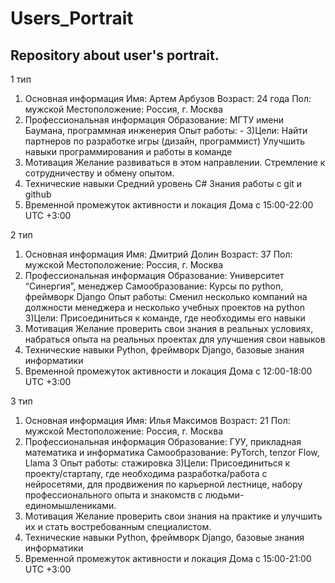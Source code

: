 # Users_Portrait
Repository about user's portrait.
---------------------------------------------------------------------------------------

1 тип
1) Основная информация
Имя: Артем Арбузов
Возраст: 24 года
Пол: мужской
Местоположение: Россия, г. Москва
2) Профессиональная информация
Образование: МГТУ имени Баумана, программная инженерия
Опыт работы: -
3)Цели:
Найти партнеров по разработке игры (дизайн, программист)
Улучшить навыки программирования и работы в команде
4) Мотивация
Желание развиваться в этом направлении. Стремление к сотрудничеству и обмену опытом.
5) Технические навыки
Средний уровень C# 
Знания работы с git и github
6) Временной промежуток активности и локация
Дома с 15:00-22:00 UTC +3:00


2 тип
1) Основная информация
Имя: Дмитрий Долин
Возраст: 37
Пол: мужской
Местоположение: Россия, г. Москва
2) Профессиональная информация
Образование: Университет “Синергия”, менеджер 
Самообразование: Курсы по python, фреймворк Django
Опыт работы: Сменил несколько компаний на должности менеджера и несколько учебных проектов на python 
3)Цели:
Присоединиться к команде, где необходимы его навыки 
4) Мотивация
Желание проверить свои знания в реальных условиях, набраться опыта на реальных проектах для улучшения свои навыков
5) Технические навыки
Python, фреймворк Django, базовые знания информатики 
6) Временной промежуток активности и локация
Дома с 12:00-18:00 UTC +3:00


3 тип
1) Основная информация
Имя: Илья Максимов
Возраст: 21
Пол: мужской
Местоположение: Россия, г. Москва
2) Профессиональная информация
Образование: ГУУ, прикладная математика и информатика
Самообразование: PyTorch, tenzor Flow, Llama 3
Опыт работы: стажировка 
3)Цели:
Присоединиться к проекту/стартапу, где необходима разработка/работа с нейросетями, для продвижения по карьерной лестнице, набору профессионального опыта и знакомств с людьми-единомышлениками.
4) Мотивация
Желание проверить свои знания на практике и улучшить их и стать востребованным специалистом.
5) Технические навыки
Python, фреймворк Django, базовые знания информатики 
6) Временной промежуток активности и локация
Дома с 15:00-21:00 UTC +3:00



